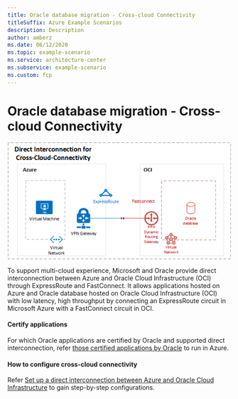 ```yaml
---
title: Oracle database migration - Cross-cloud Connectivity
titleSuffix: Azure Example Scenarios
description: Description
author: amberz
ms.date: 06/12/2020
ms.topic: example-scenario
ms.service: architecture-center
ms.subservice: example-scenario
ms.custom: fcp
---
```


# Oracle database migration - Cross-cloud Connectivity

![](media/cross-cloud-connectivity.png)

To support multi-cloud experience, Microsoft and Oracle provide direct interconnection between Azure and Oracle Cloud Infrastructure (OCI) through ExpressRoute and FastConnect. It allows applications hosted on Azure and Oracle database hosted on Oracle Cloud Infrastructure (OCI) with low latency, high throughput by connecting an ExpressRoute circuit in Microsoft Azure with a FastConnect circuit in OCI.

#### Certify applications

For which Oracle applications are certified by Oracle and supported direct interconnection, refer [those certified applications by Oracle](/azure/virtual-machines/workloads/oracle/configure-azure-oci-networking) to run in Azure.

#### How to configure cross-cloud connectivity
Refer [Set up a direct interconnection between Azure and Oracle Cloud Infrastructure](/azure/virtual-machines/workloads/oracle/configure-azure-oci-networking) to gain step-by-step configurations.